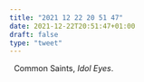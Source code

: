 ```yaml
---
title: "2021 12 22 20 51 47"
date: 2021-12-22T20:51:47+01:00
draft: false
type: "tweet"
---
```


<a href="" class="iconfont icon-music" title="rss"></a> &nbsp; Common Saints, *Idol Eyes*.

